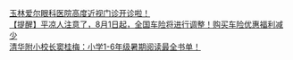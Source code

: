  
[玉林爱尔眼科医院高度近视门诊开诊啦！](http://www.dianyue.me/archives/758/8g6vddpc1pso2fau/)  
[【提醒】平凉人注意了，8月1日起，全国车险将进行调整！购买车险优惠福利减少](http://www.dianyue.me/archives/875/8iwrpikbht1bonvr/)  
[清华附小校长窦桂梅：小学1-6年级暑期阅读最全书单！](http://www.dianyue.me/archives/961/4sc3tv3n2dvd1lu5/)